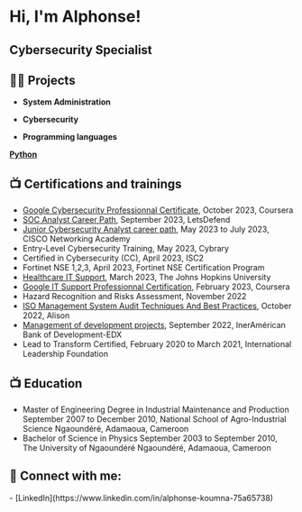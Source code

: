 <h1>Hi, I'm Alphonse! <h2>Cybersecurity Specialist</h2>

<h2>👨‍💻 Projects</h2>

- <b>System Administration</b>
- <b>Cybersecurity</b>


- <b>Programming languages</b>

<b>[Python](https://github.com/IngKoums/Cybersecurity_Python/tree/main)</b>

 
<h2>📺 Certifications and trainings</h2>

- [Google Cybersecurity Professionnal Certificate](https://www.credly.com/badges/d47b184a-ccf7-46f9-9ecb-1be9a94bf123/public_url), October 2023, Coursera
- [SOC Analyst Career Path](https://app.letsdefend.io/certificate/show/38e05918-c297-4367-a3d3-cacb00aae89c), September 2023, LetsDefend
- [Junior Cybersecurity Analyst career path](https://www.credly.com/badges/05ad9c12-d4c5-40a8-a03c-6e76d8908d92/public_url), May 2023 to July 2023, CISCO Networking Academy
- Entry-Level Cybersecurity Training, May 2023, Cybrary
- Certified in Cybersecurity (CC), April 2023, ISC2
- Fortinet NSE 1,2,3, April 2023, Fortinet NSE Certification Program
- [Healthcare IT Support](https://coursera.org/verify/specialization/6Z6S3JNHPUX4), March 2023, The Johns Hopkins University
- [Google IT Support Professionnal Certification](https://coursera.org/verify/professional-cert/84HBZTRWKC4A), February 2023, Coursera
- Hazard Recognition and Risks Assessment, November 2022
- [ISO Management System Audit Techniques And Best Practices](https://alison.com/user/learner-verification/26586266/1373), October 2022, Alison
- [Management of development projects](https://courses.edx.org/certificates/c9df3fd6dc7b4392b556e39243155992), September 2022, InerAmérican Bank of Development-EDX
- Lead to Transform Certified, February 2020 to March 2021, International Leadership Foundation
  
<h2>📺 Education</h2>

- Master of Engineering Degree in Industrial Maintenance and Production
 September 2007 to December 2010, National School of Agro-Industrial Science Ngaoundéré, Adamaoua, Cameroon
- Bachelor of Science in Physics
  September 2003 to September 2010, The University of Ngaoundéré Ngaoundéré, Adamaoua, Cameroon
  
<h2> 🤳 Connect with me:</h2>
- [LinkedIn](https://www.linkedin.com/in/alphonse-koumna-75a65738)

